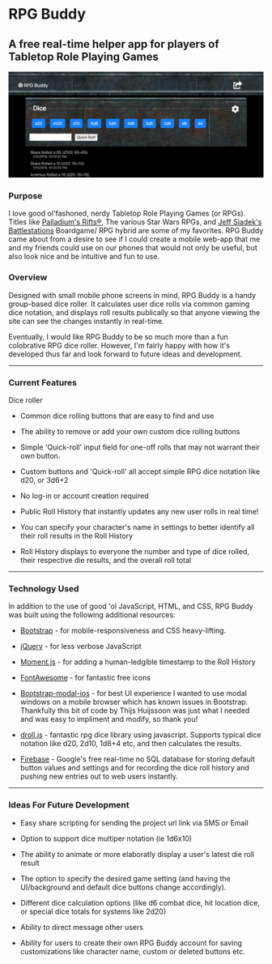 # RPG Buddy
## A free real-time helper app for players of Tabletop Role Playing Games
![rpg-buddy](assets/images/rpg-buddy.png)

### Purpose
I love good ol'fashoned, nerdy Tabletop Role Playing Games (or RPGs). Titles like [Palladium's Rifts®](http://www.palladiumbooks.com/), The various Star Wars RPGs, and [Jeff Siadek's Battlestations](http://gorillaboardgames.com/battlestation/) Boardgame/ RPG hybrid are some of my favorites. RPG Buddy came about from a desire to see if I could create a mobile web-app that me and my friends could use on our phones that would not only be useful, but also look nice and be intuitive and fun to use.

### Overview
Designed with small mobile phone screens in mind, RPG Buddy is a handy group-based dice roller. It calculates user dice rolls via common gaming dice notation, and displays roll results publically so that anyone viewing the site can see the changes instantly in real-time.

Eventually, I would like RPG Buddy to be so much more than a fun colobrative RPG dice roller. However, I'm fairly happy with how it's developed thus far and look forward to future ideas and development.

- - - 

### Current Features

Dice roller

   * Common dice rolling buttons that are easy to find and use  

   * The ability to remove or add your own custom dice rolling buttons

   * Simple 'Quick-roll' input field for one-off rolls that may not warrant their own button.

   * Custom buttons and 'Quick-roll' all accept simple RPG dice notation like d20, or 3d6+2

   * No log-in or account creation required

   * Public Roll History that instantly updates any new user rolls in real time!

   * You can specify your character's name in settings to better identify all their roll results in the Roll History

   * Roll History displays to everyone the number and type of dice rolled, their respective die results, and the overall roll total


- - -

### Technology Used

In addition to the use of good 'ol JavaScript, HTML, and CSS, RPG Buddy was built using the following additional resources:

   * [Bootstrap](https://getbootstrap.com/) - for mobile-responsiveness and CSS heavy-lifting.

   * [jQuery](https://jquery.com/) - for less verbose JavaScript

   * [Moment.js](https://cdn.jsdelivr.net/momentjs/2.12.0/moment.min.js) - for adding a human-ledgible timestamp to the Roll History

   * [FontAwesome](https://fontawesome.com/) - for fantastic free icons

   * [Bootstrap-modal-ios](https://gist.github.com/thuijssoon) - for best UI experience I wanted to use modal windows on a mobile browser which has known issues in Bootstrap. Thankfully this bit of code by Thijs Huijssoon was just what I needed and was easy to impliment and modify, so thank you!

   * [droll.js](https://github.com/thebinarypenguin/droll) - fantastic rpg dice library using javascript. Supports typical dice notation like d20, 2d10, 1d8+4 etc, and then calculates the results.

   * [Firebase](https://firebase.google.com/) - Google's free real-time no SQL database for storing default button values and settings and for recording the dice roll history and pushing new entries out to web users instantly.

- - -

### Ideas For Future Development

  * Easy share scripting for sending the project url link via SMS or Email

  * Option to support dice multiper notation (ie 1d6x10)

  * The ability to animate or more elaboratly display a user's latest die roll result

  * The option to specify the desired game setting (and having the UI/background and default dice buttons change accordingly).

  * Different dice calculation options (like d6 combat dice, hit location dice, or special dice totals for systems like 2d20)

  * Ability to direct message other users

  * Ability for users to create their own RPG Buddy account for saving customizations like character name, custom or deleted buttons etc.